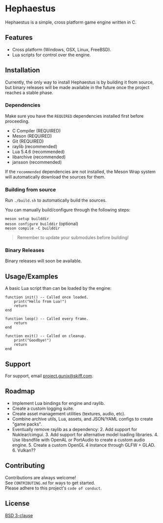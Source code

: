 # Hephaestus

Hephaestus is a simple, cross platform game engine written in C.

## Features

- Cross platform (Windows, OSX, Linux, FreeBSD).
- Lua scripts for control over the engine.

## Installation

Currently, the only way to install Hephaestus is by building it from source, but
binary releases will be made available in the future once the project reaches a
stable phase.

### Dependencies

Make sure you have the `REQUIRED` dependencies installed first before proceeding.

- C Compiler (REQUIRED)
- Meson (REQUIRED)
- Git (REQUIRED)
- raylib (recommended)
- Lua 5.4.6 (recommended)
- libarchive (recommended)
- jansson (recommended)

If the `recommended` dependencies are not installed, the Meson Wrap system will automatically download the sources for them.

### Building from source

Run `./build.sh` to automatically build the sources.

You can manually build/configure through the following steps:

`meson setup builddir`  
`meson configure builddir` (optional)  
`meson compile -C builddir`  

> Remember to update your submodules before building!

### Binary Releases

Binary releases will soon be available.

## Usage/Examples

A basic Lua script than can be loaded by the engine:

```
function init() -- Called once loaded.
    print("Hello from Lua!")
    return
end

function loop() -- Called every frame.
    return
end

function exit() -- Called on cleanup.
    print("Goodbye!")
    return
end
```

## Support

For support, email <project.gunix@skiff.com>.

## Roadmap

- Implement Lua bindings for engine and raylib.
- Create a custom logging suite.
- Create asset management utilities (textures, audio, etc).
- Combine archive utils, Lua, assets, and JSON/YAML configs to create "game packs".
- Eventually remove raylib as a dependency:
    2. Add support for Nuklear/cimgui.
    3. Add support for alternative model loading libraries.
    4. Use libsndfile with OpenAL or PortAudio to create a custom audio engine.
    5. Create a custom OpenGL 4 instance through GLFW + GLAD.
    6. Vulkan??

## Contributing

Contributions are always welcome!  
See `CONTRIBUTING.md` for ways to get started.  
Please adhere to this project's `code of conduct`.

## License

[BSD 3-clause](https://choosealicense.com/licenses/bsd-3-clause/)

